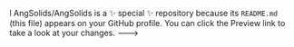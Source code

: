

l
AngSolids/AngSolids is a ✨ special ✨ repository because its `README.md` (this file) appears on your GitHub profile.
You can click the Preview link to take a look at your changes.
--->
